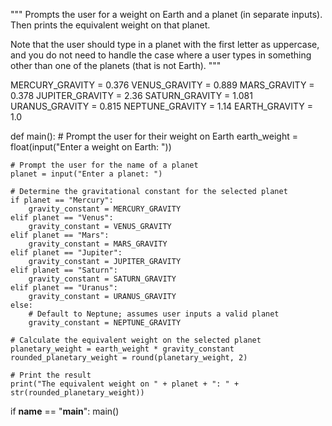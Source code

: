 """ Prompts the user for a weight on Earth and a planet (in separate inputs). Then prints the equivalent weight on that planet.

Note that the user should type in a planet with the first letter as uppercase, and you do not need to handle the case where a user types in something other than one of the planets (that is not Earth). """

MERCURY_GRAVITY = 0.376 
VENUS_GRAVITY = 0.889 
MARS_GRAVITY = 0.378 
JUPITER_GRAVITY = 2.36 
SATURN_GRAVITY = 1.081 
URANUS_GRAVITY = 0.815 
NEPTUNE_GRAVITY = 1.14 
EARTH_GRAVITY = 1.0

def main():
    # Prompt the user for their weight on Earth
    earth_weight = float(input("Enter a weight on Earth: "))

    # Prompt the user for the name of a planet
    planet = input("Enter a planet: ")

    # Determine the gravitational constant for the selected planet
    if planet == "Mercury":
        gravity_constant = MERCURY_GRAVITY
    elif planet == "Venus":
        gravity_constant = VENUS_GRAVITY
    elif planet == "Mars":
        gravity_constant = MARS_GRAVITY
    elif planet == "Jupiter":
        gravity_constant = JUPITER_GRAVITY
    elif planet == "Saturn":
        gravity_constant = SATURN_GRAVITY
    elif planet == "Uranus":
        gravity_constant = URANUS_GRAVITY
    else:
        # Default to Neptune; assumes user inputs a valid planet
        gravity_constant = NEPTUNE_GRAVITY

    # Calculate the equivalent weight on the selected planet
    planetary_weight = earth_weight * gravity_constant
    rounded_planetary_weight = round(planetary_weight, 2)

    # Print the result
    print("The equivalent weight on " + planet + ": " + str(rounded_planetary_weight))

if __name__ == "__main__":
    main()